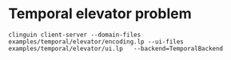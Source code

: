 
# Temporal elevator problem

```shell
clinguin client-server --domain-files examples/temporal/elevator/encoding.lp --ui-files examples/temporal/elevator/ui.lp   --backend=TemporalBackend
```